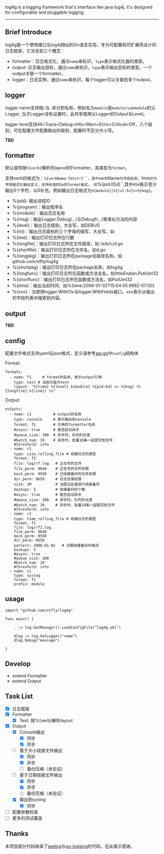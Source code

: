 log4g is a logging framework that's interface like java log4j. it's designed for configurable and pluggable logging.

--------

## Brief Introduce

log4g是一个使用接口与log4j相似的Go语言实现，专为可配置和可扩展而设计的日志框架，它涉及到三个概念：

 - formatter：日志格式化，通过`name`来标识，`type`表示格式化器的类型。
 - output: 日志输出目标，通过`name`来标识，`type`表示输出目标的类型，一个output关联一个formatter。
 - logger：日志实例，通过`name`来标识，每个logger可以关联到多个output。

## logger

logger name支持按`/`与`.`来分割名称。例如名为`module`是`module/submodule`的父Logger,
当子Logger没有设置时，会共享使用父Logger的Output与Level。

logger level支持All<Trace<Debug<Info<Warn<Error<Critical<Off，八个级别，可在配置文件配置输出的级别，配置时不区分大小写。

 **TBD**

## formatter

默认提供按`%{verb}`解析的layout的Formatter，其类型为`format`。

支持verb的格式为：`%{verbName:fmtstr}``，其中`verbName`为字段名称，`fmtstr`为字段格式化输出定义，支持标准的Go的format格式。
如`%{pid:05d}``,其中`05d`表示至少输出5个字符，以0补充。例如输出日志格式为`%{module}|%{lvl:5s}>>%{msg}`。

 - %{pid}: 输出进程ID
 - %{program}：输出程序名
 - %{module}：输出日志名称
 - %{msg}：输出Logger.Debug(...)与Debugf(...)等类似方法的内容
 - %{level}：输出日志级别，大全写，如DEBUG
 - %{lvl}：输出日志级别的三个字母的缩写，大全写，如
 - %{line}：输出打印日志所在行数
 - %{longfile}：输出打印日志所在文件路径，如 /a/b/c/d.go
 - %{shortfile}：输出打印日志所在文件名，如d.go
 - %{longpkg}：输出打印日志所在package全路径名称，如github.com/xtfly/log4g
 - %{shortpkg}：输出打印日志所在package名称，如log4g
 - %{longfunc}：输出打印日志所在函数或方法全名，如littleEndian.PutUint32
 - %{shortfunc}：输出打印日志所在函数或方法名，如PutUint32
 - %{time}：输出当前时间，如%{time:2006-01-02T15:04:05.999Z-07:00}
 - %{xxx}：当使用logger.WithCtx与logger.WithFields接口，xxx表示从输出的字段列表中搜索到内容。

## output

 **TBD**

## config

配置文件格式支持yaml与json格式，定义请参考[api.go](api.go)中`Config`结构体

Format:

```
formats:
  - name: f1     # format的名称，用于output引用
    type: text # 当前只能为text
    layout: "%{time} %{level} ${module} %{pid:6d} >> %{msg} (%{longfile}:%{line}) \n"
```

Output:

```
outputs:
  - name: c1          # output的名称
    type: console     # 表示输出到console
    format: f1        # 引用的formatter名称
    #async: true      # 是否启动异步
    #queue_size: 100  # 异步时，队列的长度
    #batch_num: 10    # 异步时，批量10条一起提交到文件
    #threshold: info
  - name: r1
    type: size_rolling_file # 绕接日志的类型
    format: f1
    file: log/rf.log   # 正在写的文件
    file_perm: 0640    # 正在写的文件权限
    back_perm: 0550    # 已绕接备份的文件权限
    dir_perm: 0650     # 日志目录权限
    size: 1M           # 当超过此值进行绕接备份
    backups: 5         # 绕接备份的个数
    #async: true       # 是否启动异步
    #queue_size: 100   # 异步时，队列的长度
    #batch_num: 10     # 异步时，批量10条一起提交到文件
    #threshold: info
  - name: r2
    type: time_rolling_file # 绕接日志的类型
    format: f1
    file: log/rf2.log
    file_perm: 0640
    back_perm: 0550
    dir_perm: 0650
    pattern: 2006-01-02   # 日期绕接备份的格式
    backups: 5
    #async: true
    #queue_size: 100
    #batch_num: 10
    #threshold: info
  - name: s1
    type: syslog
    format: f1
    prefix: module
```


## usage

```
import "github.com/xtfly/log4g"

func main() {

	_ := log.GetManager().LoadConfigFile("log4g.yml")

	dlog := log.GetLogger("name")
	dlog.Debug("message")

}
```

## Develop

 - extend Formatter
 - extend Output

## Task List

- [x] 日志框架
- [x] Formatter
  - [x] Text: 按%{verb}解析layout
- [x] Output
  - [x] Console输出
     - [x] 同步
     - [x] 异步
  - [ ] 基于大小绕接文件输出
     - [x] 同步
     - [x] 异步
     - [ ] 备份压缩（未验证）
  - [ ] 基于日期绕接文件输出
     - [x] 同步
     - [x] 异步
     - [ ] 备份压缩（未验证）
  - [x] 输出到syslog
     - [x] 同步
- [ ] 配置参数检查
- [ ] 更多的测试覆盖

## Thanks

本项目部分代码继承了[seelog](https://github.com/cihub/seelog)与[go-logging](https://github.com/op/go-logging)的代码，在此表示感谢。

